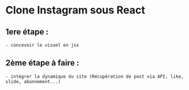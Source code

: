 # Clone Instagram sous React

## 1ere étape : 
    - concevoir le visuel en jsx
## 2ème étape à faire : 
    - intégrer la dynamique du site (Récupération de post via API, like, slide, abonnement...)